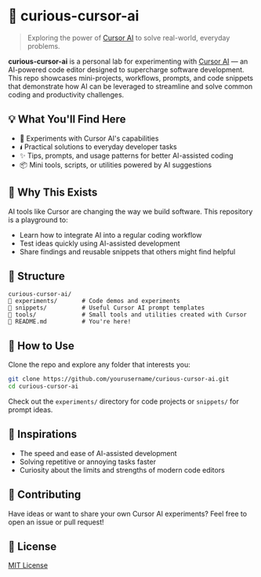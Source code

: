 # 🧠 curious-cursor-ai

> Exploring the power of [Cursor AI](https://www.cursor.so/) to solve real-world, everyday problems.

**curious-cursor-ai** is a personal lab for experimenting with [Cursor AI](https://www.cursor.so/) — an AI-powered code editor designed to supercharge software development. This repo showcases mini-projects, workflows, prompts, and code snippets that demonstrate how AI can be leveraged to streamline and solve common coding and productivity challenges.

## 💡 What You'll Find Here

- 🧪 Experiments with Cursor AI's capabilities
- 🖠️ Practical solutions to everyday developer tasks
- ✨ Tips, prompts, and usage patterns for better AI-assisted coding
- 📦 Mini tools, scripts, or utilities powered by AI suggestions

## 🚀 Why This Exists

AI tools like Cursor are changing the way we build software. This repository is a playground to:

- Learn how to integrate AI into a regular coding workflow
- Test ideas quickly using AI-assisted development
- Share findings and reusable snippets that others might find helpful

## 📁 Structure

```
curious-cursor-ai/
🔗 experiments/       # Code demos and experiments
🔗 snippets/          # Useful Cursor AI prompt templates
🔗 tools/             # Small tools and utilities created with Cursor
🔗 README.md          # You're here!
```

## 🤭 How to Use

Clone the repo and explore any folder that interests you:

```bash
git clone https://github.com/yourusername/curious-cursor-ai.git
cd curious-cursor-ai
```

Check out the `experiments/` directory for code projects or `snippets/` for prompt ideas.

## 🧠 Inspirations

- The speed and ease of AI-assisted development
- Solving repetitive or annoying tasks faster
- Curiosity about the limits and strengths of modern code editors

## 🙌 Contributing

Have ideas or want to share your own Cursor AI experiments? Feel free to open an issue or pull request!

## 📜 License

[MIT License](LICENSE)

